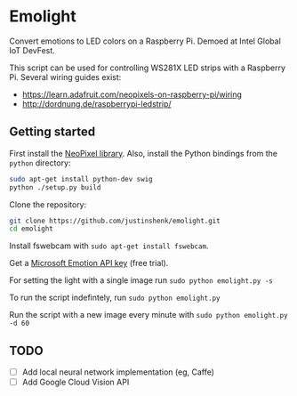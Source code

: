 Emolight
========

Convert emotions to LED colors on a Raspberry Pi. Demoed at Intel Global IoT DevFest.

This script can be used for controlling WS281X LED strips with a Raspberry Pi. Several wiring guides exist:
- https://learn.adafruit.com/neopixels-on-raspberry-pi/wiring
- http://dordnung.de/raspberrypi-ledstrip/

## Getting started

First install the [NeoPixel library](https://github.com/jgarff/rpi_ws281x#build). Also, install the Python bindings from the `python` directory:

```sh
sudo apt-get install python-dev swig
python ./setup.py build
```

Clone the repository:
```sh
git clone https://github.com/justinshenk/emolight.git
cd emolight
```

Install fswebcam with `sudo apt-get install fswebcam`.

Get a [Microsoft Emotion API key](https://azure.microsoft.com/en-us/try/cognitive-services/?api=emotion-api) (free trial).

For setting the light with a single image run
`sudo python emolight.py -s`

To run the script indefintely, run `sudo python emolight.py`

Run the script with a new image every minute with `sudo python emolight.py -d 60`

## TODO
 - [ ] Add local neural network implementation (eg, Caffe)
 - [ ] Add Google Cloud Vision API
